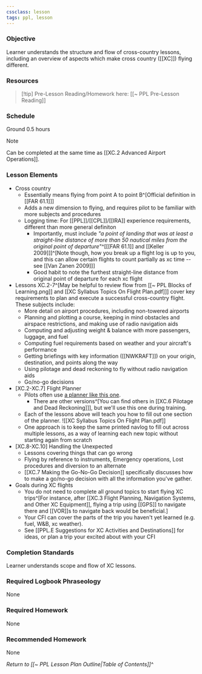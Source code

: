 ```yaml
---
cssclass: lesson
tags: ppl, lesson
---
```

### Objective
Learner understands the structure and flow of cross-country lessons, including an overview of aspects which make cross country ([[XC]]) flying different.

### Resources
> [!tip] Pre-Lesson Reading/Homework here: [[~ PPL Pre-Lesson Reading]]

### Schedule
Ground 0.5 hours

> [!note] 
> Can be completed at the same time as [[XC.2 Advanced Airport Operations]].

### Lesson Elements
- Cross country
	- Essentially means flying from point A to point B^[Official definition in [[FAR 61.1]]]
	- Adds a new dimension to flying, and requires pilot to be familiar with more subjects and procedures
	- Logging time: For [[PPL]]/[[CPL]]/[[IRA]] experience requirements, different than more general definiton
		- Importantly, must include *"a point of landing that was at least a straight-line distance of more than 50 nautical miles from the original point of departure"*^[[[FAR 61.1]] and [[Keller 2009]]]^[Note though, how you break up a flight log is up to you, and this can allow certain flights to count partially as xc time -- see [[Van Zanen 2009]]]
		- Good habit to note the furthest straight-line distance from original point of departure for each xc flight
- Lessons XC.2-7^[May be helpful to review flow from [[~ PPL Blocks of Learning.png]] and [[XC Syllabus Topics On Flight Plan.pdf]]] cover key requirements to plan and execute a successful cross-country flight. These subjects include:
	- More detail on airport procedures, including non-towered airports
	- Planning and plotting a course, keeping in mind obstacles and airspace restrictions, and making use of radio navigation aids
	- Computing and adjusting weight & balance with more passengers, luggage, and fuel
	- Computing fuel requirements based on weather and your aircraft's performance
	- Getting briefings with key information ([[NWKRAFT]]) on your origin, destination, and points along the way
	- Using pilotage and dead reckoning to fly without radio navigation aids
	- Go/no-go decisions
- [XC.2-XC.7] Flight Planner
	- Pilots often use [a planner like this one](https://www.dauntless-soft.com/products/Freebies/VFRFlightPlanner/). 
		- There are other versions^[You can find others in [[XC.6 Pilotage and Dead Reckoning]]], but we'll use this one during training.
	- Each of the lessons above will teach you how to fill out one section of the planner. ![[XC Syllabus Topics On Flight Plan.pdf]]
	- One approach is to keep the same printed navlog to fill out across multiple lessons, as a way of learning each new topic without starting again from scratch
- [XC.8-XC.10] Handling the Unexpected
	- Lessons covering things that can go wrong
	- Flying by reference to instruments, Emergency operations, Lost procedures and diversion to an alternate
	- [[XC.7 Making the Go-No-Go Decision]] specifically discusses how to make a go/no-go decision with all the information you've gather.
- Goals during XC flights
	- You do not need to complete all ground topics to start flying XC trips^[For instance, after [[XC.3 Flight Planning, Navigation Systems, and Other XC Equipment]], flying a trip using [[GPS]] to navigate there and [[VOR]]s to navigate back would be beneficial.]
	- Your CFI can cover the parts of the trip you haven't yet learned (e.g. fuel, W&B, xc weather).
	- See [[PPL.E Suggestions for XC Activities and Destinations]] for ideas, or plan a trip your excited about with your CFI

### Completion Standards
Learner understands scope and flow of XC lessons.

### Required Logbook Phraseology
None

### Required Homework
None

### Recommended Homework 
None

*Return to [[~ PPL Lesson Plan Outline|Table of Contents]]^*